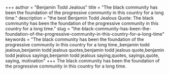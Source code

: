 +++
author = "Benjamin Todd Jealous"
title = "The black community has been the foundation of the progressive community in this country for a long time."
description = "the best Benjamin Todd Jealous Quote: The black community has been the foundation of the progressive community in this country for a long time."
slug = "the-black-community-has-been-the-foundation-of-the-progressive-community-in-this-country-for-a-long-time"
keywords = "The black community has been the foundation of the progressive community in this country for a long time.,benjamin todd jealous,benjamin todd jealous quotes,benjamin todd jealous quote,benjamin todd jealous sayings,benjamin todd jealous saying,quotes, sayings,quote, saying, motivation"
+++
The black community has been the foundation of the progressive community in this country for a long time.
